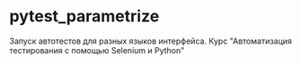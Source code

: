 # pytest_parametrize
Запуск автотестов для разных языков интерфейса. Курс "Автоматизация тестирования с помощью Selenium и Python"
